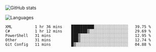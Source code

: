 ![GitHub stats](https://github-readme-stats.vercel.app/api?username=emipa606&theme=github_dark&show_icons=true)

![Languages](https://github-readme-stats.vercel.app/api/top-langs/?username=emipa606&theme=github_dark&layout=compact)

<!--START_SECTION:waka-->
```text
XML          1 hr 36 mins    ██████████░░░░░░░░░░░░░░░   39.75 % 
C#           1 hr 12 mins    ███████▒░░░░░░░░░░░░░░░░░   29.69 % 
PowerShell   31 mins         ███▒░░░░░░░░░░░░░░░░░░░░░   12.95 % 
Other        31 mins         ███▒░░░░░░░░░░░░░░░░░░░░░   12.74 % 
Git Config   11 mins         █▒░░░░░░░░░░░░░░░░░░░░░░░   04.88 % 
```
<!--END_SECTION:waka-->
